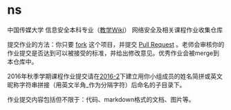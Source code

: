 # ns
中国传媒大学 信息安全本科专业（[教学Wiki](http://sec.cuc.edu.cn/huangwei/wiki)） 网络安全及相关课程作业收集仓库

提交作业的方法：你只要 [fork](https://github.com/cuccs/ns/fork) 这个项目，并提交 [Pull Request](https://github.com/cuccs/ns/pulls) 。老师会审核你的作业提交是否达到可以被接受的标准，并给出修改意见。优秀作业会被merge到本仓库中。

2016年秋季学期课程作业提交请在[2016-2](https://github.com/cuccs/ns/2016-2)下建立用你小组成员的姓名简拼或英文昵称字符串拼接（用英文半角_作为分隔字符）后命名的子目录下。

作业提交内容包括但不限于：代码、markdown格式的文档、图片等。

